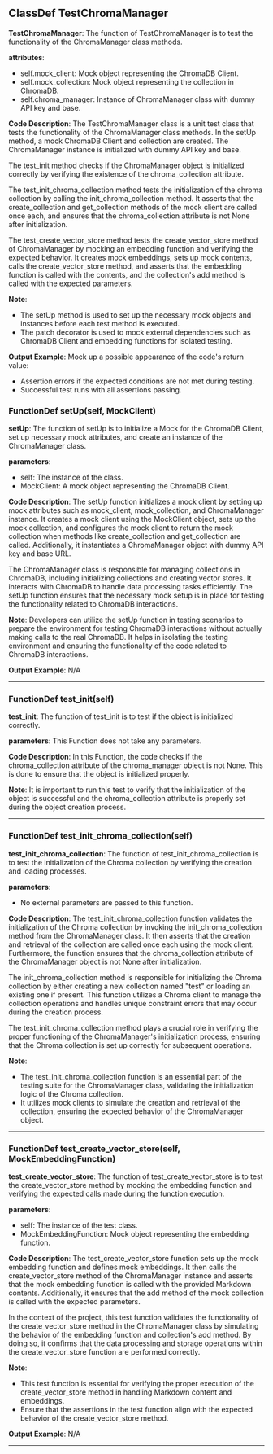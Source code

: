 ## ClassDef TestChromaManager
**TestChromaManager**: The function of TestChromaManager is to test the functionality of the ChromaManager class methods.

**attributes**:
- self.mock_client: Mock object representing the ChromaDB Client.
- self.mock_collection: Mock object representing the collection in ChromaDB.
- self.chroma_manager: Instance of ChromaManager class with dummy API key and base.

**Code Description**:
The TestChromaManager class is a unit test class that tests the functionality of the ChromaManager class methods. In the setUp method, a mock ChromaDB Client and collection are created. The ChromaManager instance is initialized with dummy API key and base. 

The test_init method checks if the ChromaManager object is initialized correctly by verifying the existence of the chroma_collection attribute.

The test_init_chroma_collection method tests the initialization of the chroma collection by calling the init_chroma_collection method. It asserts that the create_collection and get_collection methods of the mock client are called once each, and ensures that the chroma_collection attribute is not None after initialization.

The test_create_vector_store method tests the create_vector_store method of ChromaManager by mocking an embedding function and verifying the expected behavior. It creates mock embeddings, sets up mock contents, calls the create_vector_store method, and asserts that the embedding function is called with the contents, and the collection's add method is called with the expected parameters.

**Note**:
- The setUp method is used to set up the necessary mock objects and instances before each test method is executed.
- The patch decorator is used to mock external dependencies such as ChromaDB Client and embedding functions for isolated testing.

**Output Example**:
Mock up a possible appearance of the code's return value:
- Assertion errors if the expected conditions are not met during testing.
- Successful test runs with all assertions passing.
### FunctionDef setUp(self, MockClient)
**setUp**: The function of setUp is to initialize a Mock for the ChromaDB Client, set up necessary mock attributes, and create an instance of the ChromaManager class.

**parameters**:
- self: The instance of the class.
- MockClient: A mock object representing the ChromaDB Client.

**Code Description**:
The setUp function initializes a mock client by setting up mock attributes such as mock_client, mock_collection, and ChromaManager instance. It creates a mock client using the MockClient object, sets up the mock collection, and configures the mock client to return the mock collection when methods like create_collection and get_collection are called. Additionally, it instantiates a ChromaManager object with dummy API key and base URL.

The ChromaManager class is responsible for managing collections in ChromaDB, including initializing collections and creating vector stores. It interacts with ChromaDB to handle data processing tasks efficiently. The setUp function ensures that the necessary mock setup is in place for testing the functionality related to ChromaDB interactions.

**Note**:
Developers can utilize the setUp function in testing scenarios to prepare the environment for testing ChromaDB interactions without actually making calls to the real ChromaDB. It helps in isolating the testing environment and ensuring the functionality of the code related to ChromaDB interactions.

**Output Example**: 
N/A
***
### FunctionDef test_init(self)
**test_init**: The function of test_init is to test if the object is initialized correctly.

**parameters**: This Function does not take any parameters.

**Code Description**: In this Function, the code checks if the chroma_collection attribute of the chroma_manager object is not None. This is done to ensure that the object is initialized properly.

**Note**: It is important to run this test to verify that the initialization of the object is successful and the chroma_collection attribute is properly set during the object creation process.
***
### FunctionDef test_init_chroma_collection(self)
**test_init_chroma_collection**: The function of test_init_chroma_collection is to test the initialization of the Chroma collection by verifying the creation and loading processes.

**parameters**:
- No external parameters are passed to this function.

**Code Description**:
The test_init_chroma_collection function validates the initialization of the Chroma collection by invoking the init_chroma_collection method from the ChromaManager class. It then asserts that the creation and retrieval of the collection are called once each using the mock client. Furthermore, the function ensures that the chroma_collection attribute of the ChromaManager object is not None after initialization.

The init_chroma_collection method is responsible for initializing the Chroma collection by either creating a new collection named "test" or loading an existing one if present. This function utilizes a Chroma client to manage the collection operations and handles unique constraint errors that may occur during the creation process.

The test_init_chroma_collection method plays a crucial role in verifying the proper functioning of the ChromaManager's initialization process, ensuring that the Chroma collection is set up correctly for subsequent operations.

**Note**:
- The test_init_chroma_collection function is an essential part of the testing suite for the ChromaManager class, validating the initialization logic of the Chroma collection.
- It utilizes mock clients to simulate the creation and retrieval of the collection, ensuring the expected behavior of the ChromaManager object.
***
### FunctionDef test_create_vector_store(self, MockEmbeddingFunction)
**test_create_vector_store**: The function of test_create_vector_store is to test the create_vector_store method by mocking the embedding function and verifying the expected calls made during the function execution.

**parameters**:
- self: The instance of the test class.
- MockEmbeddingFunction: Mock object representing the embedding function.
  
**Code Description**:
The test_create_vector_store function sets up the mock embedding function and defines mock embeddings. It then calls the create_vector_store method of the ChromaManager instance and asserts that the mock embedding function is called with the provided Markdown contents. Additionally, it ensures that the add method of the mock collection is called with the expected parameters.

In the context of the project, this test function validates the functionality of the create_vector_store method in the ChromaManager class by simulating the behavior of the embedding function and collection's add method. By doing so, it confirms that the data processing and storage operations within the create_vector_store function are performed correctly.

**Note**:
- This test function is essential for verifying the proper execution of the create_vector_store method in handling Markdown content and embeddings.
- Ensure that the assertions in the test function align with the expected behavior of the create_vector_store method.

**Output Example**: N/A
***
